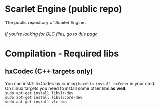 # Scarlet Engine (public repo)

The public repository of Scarlet Engine.
###### If you're looking for DLC files, go to [this page](https://google.com)

# Compilation - Required libs

## hxCodec (C++ targets only)
You can install hxCodec by running `haxelib install hxCodec` in your cmd.  
On Linux targets you need to install some other libs **as well**:  
`sudo apt-get install libvlc-dev`  
`sudo apt-get install libvlccore-dev`  
`sudo apt-get install vlc-bin`  

